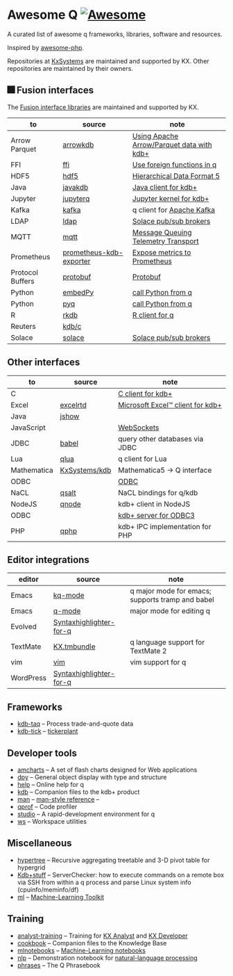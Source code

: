 # Awesome Q [![Awesome](https://cdn.rawgit.com/sindresorhus/awesome/d7305f38d29fed78fa85652e3a63e154dd8e8829/media/badge.svg)](https://github.com/StephenTaylor-Kx/awesome-q)

A curated list of awesome q frameworks, libraries, software and resources.

Inspired by [awesome-php](https://github.com/ziadoz/awesome-php).


Repositories at [KxSystems](https://github.com/KxSystems) are maintained and supported by KX. Other repositories are maintained by their owners.

## :fireworks: Fusion interfaces

The [Fusion interface libraries](https://code.kx.com/q/interfaces/fusion/) are maintained and supported by KX.

to     | source | note
-------|--------|-----
Arrow<br>Parquet | [arrowkdb](https://github.com/KxSystems/arrowkdb) | [Using Apache Arrow/Parquet data with kdb+](https://code.kx.com/q/interfaces/arrow/)
FFI | [ffi](https://github.com/kxsystems/ffi) | [Use foreign functions in q](https://code.kx.com/q/interfaces/ffi/)
HDF5 | [hdf5](https://github.com/KxSystems/hdf5) | [Hierarchical Data Format 5](https://code.kx.com/q/interfaces/hdf5/)
Java | [javakdb](https://github.com/KxSystems/javakdb) | [Java client for kdb+](https://code.kx.com/q/interfaces/java-client-for-q/)
Jupyter | [jupyterq](https://github.com/kxsystems/jupyterq) | [Jupyter kernel for kdb+](https://code.kx.com/q/ml/jupyterq/)
Kafka | [kafka](https://github.com/KxSystems/kafka) | q client for [Apache Kafka](https://kafka.apache.org)
LDAP | [ldap](https://github.com/KxSystems/ldap) | [Solace pub/sub brokers](https://code.kx.com/q/interfaces/ldap/)
MQTT | [mqtt](https://github.com/KxSystems/mqtt) | [Message Queuing Telemetry Transport](https://code.kx.com/q/interfaces/mqtt/)
Prometheus | [prometheus-kdb-exporter](https://github.com/KxSystems/prometheus-kdb-exporter) | [Expose metrics to Prometheus](https://code.kx.com/q/interfaces/prom/exporter/)
Protocol Buffers | [protobuf](https://github.com/KxSystems/protobufkdb) | [Protobuf](https://code.kx.com/q/interfaces/protobuf/)
Python | [embedPy](https://github.com/KxSystems/embedPy) | [call Python from q](https://code.kx.com/q/ml/embedpy/)
Python | [pyq](https://github.com/KxSystems/pyq) | [call Python from q](https://code.kx.com/q/interfaces/pyq/)
R | [rkdb](https://github.com/KxSystems/rkdb) | [R client for q](https://code.kx.com/q/interfaces/r/)
Reuters | [kdb/c](https://github.com/KxSystems/kdb/blob/master/c/feed/rfa.zip)
Solace | [solace](https://github.com/KxSystems/solace) | [Solace pub/sub brokers](https://code.kx.com/q/interfaces/solace/)


## Other interfaces 

to     | source | note
-------|--------|-----
C | | [C client for kdb+](https://code.kx.com/q/interfaces/c-client-for-q/)
Excel | [excelrtd](https://github.com/CharlesSkelton/excelrtd) | [Microsoft Excel™ client for kdb+](https://code.kx.com/q/interfaces/excel-client-for-q/)
Java | [jshow](https://github.com/CharlesSkelton/jshow) 
JavaScript | | [WebSockets](https://code.kx.com/q/kb/websockets/)
JDBC | [babel](https://github.com/CharlesSkelton/babel) | query other databases via JDBC
Lua | [qlua](https://github.com/geocar/qlua) | q client for Lua
Mathematica | [KxSystems/kdb](https://github.com/KxSystems/kdb/blob/master/c/other/qmathematica.txt) | Mathematica5 -> Q interface
ODBC |  | [ODBC](https://code.kx.com/q/interfaces/q-client-for-odbc/)
NaCL | [qsalt](https://github.com/geocar/qsalt) | NaCL bindings for q/kdb
NodeJS | [qnode](https://github.com/geocar/qnode) | kdb+ client in NodeJS
ODBC | | [kdb+ server for ODBC3](https://code.kx.com/q/interfaces/q-server-for-odbc3/)
PHP | [qphp](https://github.com/geocar/qphp) | kdb+ IPC implementation for PHP


## Editor integrations

editor | source | note
-------|--------|-----
Emacs  | [kq-mode](https://github.com/geocar/kq-mode) | q major mode for emacs; supports tramp and babel
Emacs  | [q-mode](https://github.com/psaris/q-mode) | major mode for editing q
Evolved  | [Syntaxhighlighter-for-q](https://github.com/simongarland/Syntaxhighlighter-for-q)
TextMate  | [KX.tmbundle](https://github.com/psaris/KX.tmbundle) | q language support for TextMate 2
vim  | [vim](https://github.com/simongarland/vim) | vim support for q
WordPress  | [Syntaxhighlighter-for-q](https://github.com/simongarland/Syntaxhighlighter-for-q)


## Frameworks

* [kdb-taq](https://github.com/KxSystems/kdb-taq) – Process trade-and-quote data
* [kdb-tick](https://github.com/KxSystems/kdb-tick) – [tickerplant](kb/kdb-tick.md)


## Developer tools

* [amcharts](https://github.com/kxcontrib/cburke/tree/master/amcharts/) – A set of flash charts designed for Web applications
* [dpy](https://github.com/LeslieGoldsmith/dpy) – General object display with type and structure
* [help](https://github.com/KxSystems/help) – Online help for q
* [kdb](https://github.com/KxSystems/kdb) – Companion files to the kdb+ product
* [man](https://github.com/KxSystems/man) – [man-style reference](https://code.kx.com/q/about/man.md) – 
* [qprof](https://github.com/LeslieGoldsmith/qprof) – Code profiler 
* [studio](https://github.com/CharlesSkelton/studio) – A rapid-development environment for q
* [ws](https://github.com/LeslieGoldsmith/ws) – Workspace utilities


## Miscellaneous
<!-- Divide as it grows -->

* [hypertree](https://github.com/stevanapter/hypertree) – Recursive aggregating treetable and 3-D pivot table for hypergrid
* [Kdb+stuff](https://github.com/MdSalih/Kdb-stuff) – ServerChecker: how to execute commands on a remote box via SSH from within a q process and parse Linux system info (cpuinfo/meminfo/df)
* [ml](https://github.com/KxSystems/ml) – [Machine-Learning Toolkit](https://code.kx.com/q/ml/toolkit/)


## Training 

* [analyst-training](https://github.com/kxsystems/analyst-training) – Training for [KX Analyst](https://code.kx.com/analyst/) and [KX Developer](https://code.kx.com/developer/) 
* [cookbook](https://github.com/KxSystems/cookbook) – Companion files to the Knowledge Base
* [mlnotebooks](https://github.com/KxSystems/mlnotebooks) – [Machine-Learning notebooks](https://code.kx.com/q/ml/notebooks/)
* [nlp](https://github.com/KxSystems/nlp) – Demonstration notebook for [natural-language processing](https://code.kx.com/q/ml/nlp/)
* [phrases](https://github.com/kxcontrib/phrases) – The Q Phrasebook

